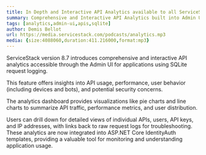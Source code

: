 ```yaml
---
title: In Depth and Interactive API Analytics available to all ServiceStack Apps
summary: Comprehensive and Interactive API Analytics built into Admin UI, offering deep insights into API usage, performance, users, API Keys & IPs.
tags: [analytics,admin-ui,apis,sqlite]
author: Demis Bellot
url: https://media.servicestack.com/podcasts/analytics.mp3
media: {size:4088060,duration:411.216000,format:mp3}
---
```


ServiceStack version 8.7 introduces comprehensive and interactive API analytics accessible through the Admin UI for 
applications using SQLite request logging. 

This feature offers insights into API usage, performance, user behavior (including devices and bots), and potential 
security concerns. 

The analytics dashboard provides visualizations like pie charts and line charts to summarize API traffic, performance metrics, 
and user distribution. 

Users can drill down for detailed views of individual APIs, users, API keys, and IP addresses, with links back to 
raw request logs for troubleshooting. These analytics are now integrated into ASP.NET Core IdentityAuth templates, 
providing a valuable tool for monitoring and understanding application usage.

